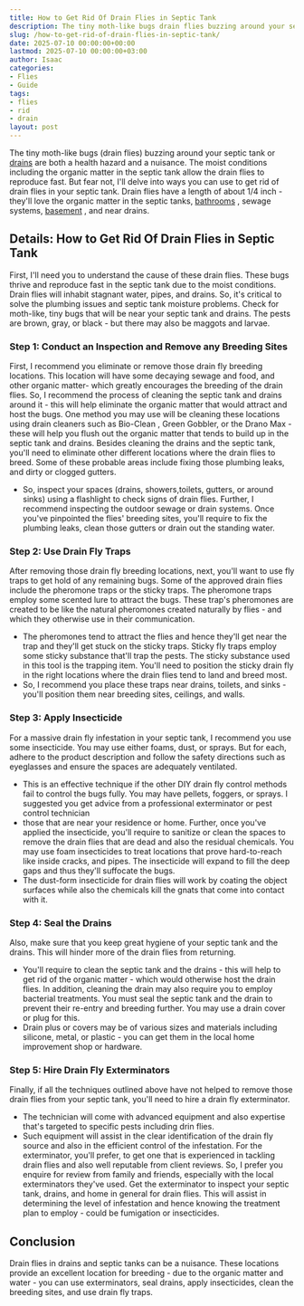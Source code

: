 ```yaml
---
title: How to Get Rid Of Drain Flies in Septic Tank
description: The tiny moth-like bugs drain flies buzzing around your septic tank or drains-flies-in-the-basement are both a health hazard and a nuisance. The moist...
slug: /how-to-get-rid-of-drain-flies-in-septic-tank/
date: 2025-07-10 00:00:00+00:00
lastmod: 2025-07-10 00:00:00+03:00
author: Isaac
categories:
- Flies
- Guide
tags:
- flies
- rid
- drain
layout: post
---
```

The tiny moth-like bugs (drain flies) buzzing around your septic tank or
[drains](https://pestpolicy.com/how-to-get-rid-of-[drain](https://pestpolicy.com/how-to-get-rid-of-drain-flies-in-the-bathroom/)-flies-in-the-basement/)
are both a health hazard and a nuisance.
The moist conditions including the organic matter in the septic tank allow the drain flies to reproduce fast. But fear not, I'll delve into ways you can use to get rid of drain flies in your septic tank.
Drain flies have a length of about 1/4 inch - they'll love the organic matter in the septic tanks,
[bathrooms](https://pestpolicy.com/how-to-get-rid-of-drain-flies-in-the-bathroom/)
, sewage systems,
[basement](https://pestpolicy.com/how-to-get-rid-of-drain-flies-in-the-basement/)
, and near drains.
## Details: How to Get Rid Of Drain Flies in Septic Tank
First, I'll need you to understand the cause of these drain flies. These bugs thrive and reproduce fast in the septic tank due to the moist conditions.
Drain flies will inhabit stagnant water, pipes, and drains. So, it's critical to solve the plumbing issues and septic tank moisture problems.
Check for moth-like, tiny bugs that will be near your septic tank and drains. The pests are brown, gray, or black - but there may also be maggots and larvae.
### Step 1: Conduct an Inspection and Remove any Breeding Sites
First, I recommend you eliminate or remove those drain fly breeding locations. This location will have some decaying sewage and food, and other organic matter- which greatly encourages the breeding of the drain flies.
So, I recommend the process of cleaning the septic tank and drains around it - this will help eliminate the organic matter that would attract and host the bugs.
One method you may use will be cleaning these locations using
drain cleaners such as Bio-Clean
, Green Gobbler, or the Drano Max - these will help you flush out the organic matter that tends to build up in the septic tank and drains.
Besides cleaning the drains and the septic tank, you'll need to eliminate other different locations where the drain flies to breed. Some of these probable areas include fixing those plumbing leaks, and dirty or clogged gutters.
- So, inspect your spaces (drains, showers,toilets, gutters, or around sinks) using a flashlight to check signs of drain flies. Further, I recommend inspecting the outdoor sewage or drain systems.
Once you've pinpointed the flies' breeding sites, you'll require to fix the plumbing leaks, clean those gutters or drain out the standing water.
### Step 2: Use Drain Fly Traps
After removing those drain fly breeding locations, next,
you'll want to use fly traps
to get hold of any remaining bugs. Some of the approved drain flies include the pheromone traps or the sticky traps.
The pheromone traps employ some scented lure to attract the bugs. These trap's pheromones are created to be like the natural pheromones created naturally by flies - and which they otherwise use in their communication.
- The pheromones tend to attract the flies and hence they'll get near the trap and they'll get stuck on the sticky traps.
Sticky fly traps employ some sticky substance that'll trap the pests. The sticky substance used in this tool is the trapping item. You'll need to position the sticky drain fly in the right locations where the drain flies tend to land and breed most.
- So, I recommend you place these traps near drains, toilets, and sinks - you'll position them near breeding sites, ceilings, and walls.
### Step 3: Apply Insecticide
For a massive drain fly infestation in your septic tank, I recommend you use some insecticide. You may use either foams, dust, or sprays. But for each, adhere to the product description and follow the safety directions such as eyeglasses and ensure the spaces are adequately ventilated.
- This is an effective technique if the other DIY drain fly control methods fail to control the bugs fully. You may have pellets, foggers, or sprays.
I suggested you get advice from a
professional exterminator or pest control technician
- those that are near your residence or home.
Further, once you've applied the insecticide, you'll require to sanitize or clean the spaces to remove the drain flies that are dead and also the residual chemicals.
You may use foam insecticides to treat locations that prove hard-to-reach like inside cracks, and pipes. The insecticide will expand to fill the deep gaps and thus they'll suffocate the bugs.
- The dust-form insecticide for drain flies will work by coating the object surfaces while also the chemicals kill the gnats that come into contact with it.
### Step 4: Seal the Drains
Also, make sure that you keep great hygiene of your septic tank and the drains. This will hinder more of the drain flies from returning.
- You'll require to clean the septic tank and the drains - this will help to get rid of the organic matter - which would otherwise host the drain flies. In addition, cleaning the drain may also require you to employ bacterial treatments.
You must seal the septic tank and the drain to prevent their re-entry and breeding further. You may use a drain cover or plug for this.
- Drain plus or covers may be of various sizes and materials including silicone, metal, or plastic - you can get them in the local home improvement shop or hardware.
### Step 5: Hire Drain Fly Exterminators
Finally, if all the techniques outlined above have not helped to remove those drain flies from your septic tank, you'll need to hire a drain fly exterminator.
- The technician will come with advanced equipment and also expertise that's targeted to specific pests including drin flies.
- Such equipment will assist in the clear identification of the drain fly source and also in the efficient control of the infestation.
For the exterminator, you'll prefer, to get one that is experienced in tackling drain flies and also well reputable from client reviews. So, I prefer you enquire for review from family and friends, especially with the local exterminators they've used.
Get the exterminator to inspect your septic tank, drains, and home in general for drain flies. This will assist in determining the level of infestation and hence knowing the treatment plan to employ -
could be fumigation
or insecticides.
## Conclusion
Drain flies in drains and septic tanks can be a nuisance. These locations provide an excellent location for breeding - due to the organic matter and water - you can use exterminators, seal drains, apply insecticides, clean the breeding sites, and use drain fly traps.
